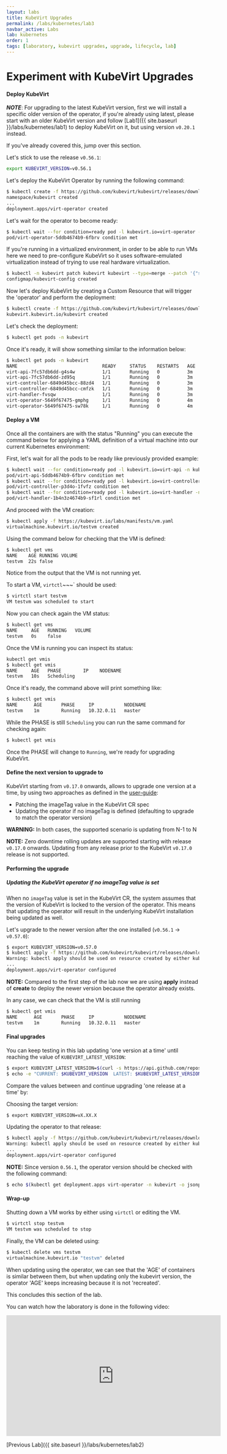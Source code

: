 ```yaml
---
layout: labs
title: KubeVirt Upgrades
permalink: /labs/kubernetes/lab3
navbar_active: Labs
lab: kubernetes
order: 1
tags: [laboratory, kubevirt upgrades, upgrade, lifecycle, lab]
---
```


# Experiment with KubeVirt Upgrades

#### Deploy KubeVirt

**_NOTE_**: For upgrading to the latest KubeVirt version, first we will install a specific older version of the operator, if you're already using latest, please start with an older KubeVirt version and follow [Lab1]({{ site.baseurl }}/labs/kubernetes/lab1) to deploy KubeVirt on it, but using version `v0.20.1` instead.

If you've already covered this, jump over this section.

Let's stick to use the release `v0.56.1`:

```sh
export KUBEVIRT_VERSION=v0.56.1
```

Let's deploy the KubeVirt Operator by running the following command:

```sh
$ kubectl create -f https://github.com/kubevirt/kubevirt/releases/download/${KUBEVIRT_VERSION}/kubevirt-operator.yaml
namespace/kubevirt created
...
deployment.apps/virt-operator created
```

Let's wait for the operator to become ready:

```sh
$ kubectl wait --for condition=ready pod -l kubevirt.io=virt-operator -n kubevirt --timeout=100s
pod/virt-operator-5ddb4674b9-6fbrv condition met
```

If you're running in a virtualized environment, in order to be able to run VMs here we need to pre-configure KubeVirt so it uses software-emulated virtualization instead of trying to use real hardware virtualization.

```sh
$ kubectl -n kubevirt patch kubevirt kubevirt --type=merge --patch '{"spec":{"configuration":{"developerConfiguration":{"useEmulation":true}}}}'
configmap/kubevirt-config created
```

Now let's deploy KubeVirt by creating a Custom Resource that will trigger the 'operator' and perform the deployment:

```sh
$ kubectl create -f https://github.com/kubevirt/kubevirt/releases/download/${KUBEVIRT_VERSION}/kubevirt-cr.yaml
kubevirt.kubevirt.io/kubevirt created
```

Let's check the deployment:

```sh
$ kubectl get pods -n kubevirt
```

Once it's ready, it will show something similar to the information below:

```sh
$ kubectl get pods -n kubevirt
NAME                               READY     STATUS    RESTARTS   AGE
virt-api-7fc57db6dd-g4s4w          1/1       Running   0          3m
virt-api-7fc57db6dd-zd95q          1/1       Running   0          3m
virt-controller-6849d45bcc-88zd4   1/1       Running   0          3m
virt-controller-6849d45bcc-cmfzk   1/1       Running   0          3m
virt-handler-fvsqw                 1/1       Running   0          3m
virt-operator-5649f67475-gmphg     1/1       Running   0          4m
virt-operator-5649f67475-sw78k     1/1       Running   0          4m
```

#### Deploy a VM

Once all the containers are with the status "Running" you can execute the command below for applying a YAML definition of a virtual machine into our current Kubernetes environment:

First, let's wait for all the pods to be ready like previously provided example:

```sh
$ kubectl wait --for condition=ready pod -l kubevirt.io=virt-api -n kubevirt --timeout=100s
pod/virt-api-5ddb4674b9-6fbrv condition met
$ kubectl wait --for condition=ready pod -l kubevirt.io=virt-controller -n kubevirt --timeout=100s
pod/virt-controller-p3d4o-1fvfz condition met
$ kubectl wait --for condition=ready pod -l kubevirt.io=virt-handler -n kubevirt --timeout=100s
pod/virt-handler-1b4n3z4674b9-sf1rl condition met
```

And proceed with the VM creation:

```sh
$ kubectl apply -f https://kubevirt.io/labs/manifests/vm.yaml
virtualmachine.kubevirt.io/testvm created
```

Using the command below for checking that the VM is defined:

```sh
$ kubectl get vms
NAME    AGE RUNNING VOLUME
testvm  22s false
```

Notice from the output that the VM is not running yet.

To start a VM, `virtctl`~~~` should be used:

```sh
$ virtctl start testvm
VM testvm was scheduled to start
```

Now you can check again the VM status:

```sh
$ kubectl get vms
NAME     AGE   RUNNING   VOLUME
testvm   0s    false
```

Once the VM is running you can inspect its status:

```sh
kubectl get vmis
$ kubectl get vmis
NAME     AGE   PHASE        IP    NODENAME
testvm   10s   Scheduling
```

Once it's ready, the command above will print something like:

```sh
$ kubectl get vmis
NAME      AGE       PHASE     IP           NODENAME
testvm    1m        Running   10.32.0.11   master
```

While the PHASE is still `Scheduling` you can run the same command for checking again:

```sh
$ kubectl get vmis
```

Once the PHASE will change to `Running`, we're ready for upgrading KubeVirt.

#### Define the next version to upgrade to

KubeVirt starting from `v0.17.0` onwards, allows to upgrade one version at a time, by using two approaches as defined in the [user-guide](https://kubevirt.io/user-guide/operations/updating_and_deletion):

- Patching the imageTag value in the KubeVirt CR spec
- Updating the operator if no imageTag is defined (defaulting to upgrade to match the operator version)

**WARNING:** In both cases, the supported scenario is updating from N-1 to N

**NOTE:** Zero downtime rolling updates are supported starting with release `v0.17.0` onwards. Updating from any release prior to the KubeVirt `v0.17.0` release is not supported.

#### Performing the upgrade

##### Updating the KubeVirt operator if no imageTag value is set

When no `imageTag` value is set in the KubeVirt CR, the system assumes that the version of KubeVirt is locked to the version of the operator. This means that updating the operator will result in the underlying KubeVirt installation being updated as well.

Let's upgrade to the newer version after the one installed (`v0.56.1` -> `v0.57.0`):

```sh
$ export KUBEVIRT_VERSION=v0.57.0
$ kubectl apply -f https://github.com/kubevirt/kubevirt/releases/download/${KUBEVIRT_VERSION}/kubevirt-operator.yaml
Warning: kubectl apply should be used on resource created by either kubectl create --save-config or kubectl apply
...
deployment.apps/virt-operator configured
```

**NOTE:** Compared to the first step of the lab now we are using **apply** instead of **create** to deploy the newer version because the operator already exists.

In any case, we can check that the VM is still running

```sh
$ kubectl get vmis
NAME      AGE       PHASE     IP           NODENAME
testvm    1m        Running   10.32.0.11   master
```

#### Final upgrades

You can keep testing in this lab updating 'one version at a time' until reaching the value of `KUBEVIRT_LATEST_VERSION`:

```sh
$ export KUBEVIRT_LATEST_VERSION=$(curl -s https://api.github.com/repos/kubevirt/kubevirt/releases/latest | jq -r .tag_name)
$ echo -e "CURRENT: $KUBEVIRT_VERSION  LATEST: $KUBEVIRT_LATEST_VERSION"
```

Compare the values between and continue upgrading 'one release at a time' by:

Choosing the target version:

```sh
$ export KUBEVIRT_VERSION=vX.XX.X
```

Updating the operator to that release:

```sh
$ kubectl apply -f https://github.com/kubevirt/kubevirt/releases/download/${KUBEVIRT_VERSION}/kubevirt-operator.yaml
Warning: kubectl apply should be used on resource created by either kubectl create --save-config or kubectl apply
...
deployment.apps/virt-operator configured
```

**NOTE:** Since version `0.56.1`, the operator version should be checked with the following command:

```sh
$ echo $(kubectl get deployment.apps virt-operator -n kubevirt -o jsonpath='{.spec.template.spec.containers[0].env[?(@.name=="KUBEVIRT_VERSION")].value}')
```

#### Wrap-up

Shutting down a VM works by either using `virtctl` or editing the VM.

```sh
$ virtctl stop testvm
VM testvm was scheduled to stop
```

Finally, the VM can be deleted using:

```sh
$ kubectl delete vms testvm
virtualmachine.kubevirt.io "testvm" deleted
```

When updating using the operator, we can see that the 'AGE' of containers is similar between them, but when updating only the kubevirt version, the operator 'AGE' keeps increasing because it is not 'recreated'.

This concludes this section of the lab.

You can watch how the laboratory is done in the following video:

<iframe width="560" height="315" style="height: 315px" src="https://www.youtube.com/embed/OAPzOvqp0is" frameborder="0" allow="accelerometer; autoplay; encrypted-media; gyroscope; picture-in-picture" allowfullscreen></iframe>

[Previous Lab]({{ site.baseurl }}/labs/kubernetes/lab2)
